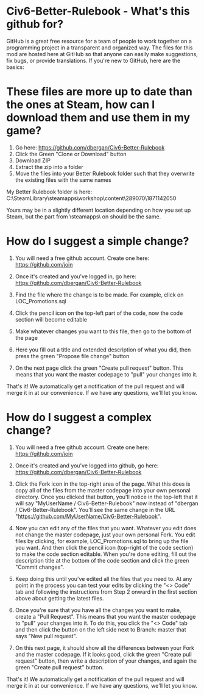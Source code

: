 # Civ6-Better-Rulebook  -  What's this github for?
GitHub is a great free resource for a team of people to work together on a programming project in a transparent and organized way. The files for this mod are hosted here at GitHub so that anyone can easily make suggestions, fix bugs, or provide translations. If you're new to GitHub, here are the basics:

# These files are more up to date than the ones at Steam, how can I download them and use them in my game?

1) Go here: https://github.com/dbergan/Civ6-Better-Rulebook
2) Click the Green "Clone or Download" button
3) Download ZIP
4) Extract the zip into a folder
5) Move the files into your Better Rulebook folder such that they overwrite the existing files with the same names

My Better Rulebook folder is here:
C:\SteamLibrary\steamapps\workshop\content\289070\1871142050

Yours may be in a slightly different location depending on how you set up Steam, but the part from \steamapps\ on should be the same.

# How do I suggest a simple change?

1) You will need a free github account. Create one here:
https://github.com/join

2) Once it's created and you've logged in, go here: https://github.com/dbergan/Civ6-Better-Rulebook

3) Find the file where the change is to be made. For example, click on LOC_Promotions.sql

4) Click the pencil icon on the top-left part of the code, now the code section will become editable

5) Make whatever changes you want to this file, then go to the bottom of the page

6) Here you fill out a title and extended description of what you did, then press the green "Propose file change" button

7) On the next page click the green "Create pull request" button. This means that you want the master codepage to "pull" your changes into it.

That's it! We automatically get a notification of the pull request and will merge it in at our convenience. If we have any questions, we'll let you know.


# How do I suggest a complex change?

1) You will need a free github account. Create one here:
https://github.com/join

2) Once it's created and you've logged into github, go here: https://github.com/dbergan/Civ6-Better-Rulebook

3) Click the Fork icon in the top-right area of the page. What this does is copy all of the files from the master codepage into your own personal directory. Once you clicked that button, you'll notice in the top-left that it will say "MyUserName / Civ6-Better-Rulebook" now instead of "dbergan / Civ6-Better-Rulebook". You'll see the same change in the URL "https://github.com/MyUserName/Civ6-Better-Rulebook".

4) Now you can edit any of the files that you want. Whatever you edit does not change the master codepage, just your own personal Fork. You edit files by clicking, for example, LOC_Promotions.sql to bring up the file you want. And then click the pencil icon (top-right of the code section) to make the code section editable. When you're done editing, fill out the description title at the bottom of the code section and click the green "Commit changes".

5) Keep doing this until you've edited all the files that you need to. At any point in the process you can test your edits by clicking the "<> Code" tab and following the instructions from Step 2 onward in the first section above about getting the latest files.

6) Once you're sure that you have all the changes you want to make, create a "Pull Request". This means that you want the master codepage to "pull" your changes into it. To do this, you click the "<> Code" tab and then click the button on the left side next to Branch: master that says "New pull request".

7) On this next page, it should show all the differences between your Fork and the master codepage. If it looks good, click the green "Create pull request" button, then write a description of your changes, and again the green "Create pull request" button.

That's it! We automatically get a notification of the pull request and will merge it in at our convenience. If we have any questions, we'll let you know.
